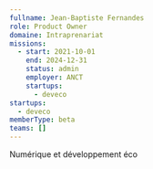 ```yaml
---
fullname: Jean-Baptiste Fernandes
role: Product Owner
domaine: Intraprenariat
missions:
  - start: 2021-10-01
    end: 2024-12-31
    status: admin
    employer: ANCT
    startups:
      - deveco
startups:
  - deveco
memberType: beta
teams: []
---
```

Numérique et développement éco